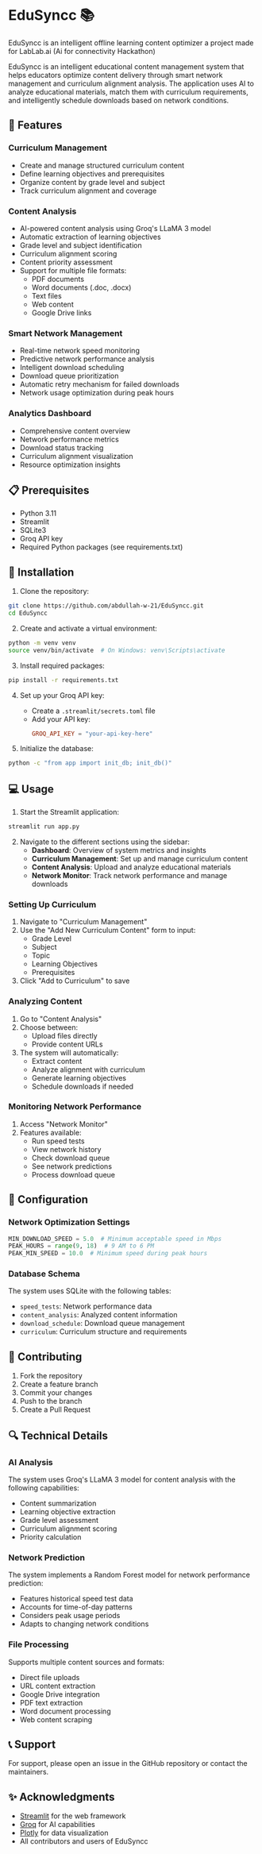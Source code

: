 # EduSyncc 📚

EduSyncc is an intelligent offline learning content optimizer a project made for LabLab.ai (Ai for connectivity Hackathon) 


EduSyncc is an intelligent educational content management system that helps educators optimize content delivery through smart network management and curriculum alignment analysis. The application uses AI to analyze educational materials, match them with curriculum requirements, and intelligently schedule downloads based on network conditions.

## 🌟 Features

### Curriculum Management
- Create and manage structured curriculum content
- Define learning objectives and prerequisites
- Organize content by grade level and subject
- Track curriculum alignment and coverage

### Content Analysis
- AI-powered content analysis using Groq's LLaMA 3 model
- Automatic extraction of learning objectives
- Grade level and subject identification
- Curriculum alignment scoring
- Content priority assessment
- Support for multiple file formats:
  - PDF documents
  - Word documents (.doc, .docx)
  - Text files
  - Web content
  - Google Drive links

### Smart Network Management
- Real-time network speed monitoring
- Predictive network performance analysis
- Intelligent download scheduling
- Download queue prioritization
- Automatic retry mechanism for failed downloads
- Network usage optimization during peak hours

### Analytics Dashboard
- Comprehensive content overview
- Network performance metrics
- Download status tracking
- Curriculum alignment visualization
- Resource optimization insights

## 📋 Prerequisites

- Python 3.11
- Streamlit
- SQLite3
- Groq API key
- Required Python packages (see requirements.txt)

## 🚀 Installation

1. Clone the repository:
```bash
git clone https://github.com/abdullah-w-21/EduSyncc.git
cd EduSyncc
```

2. Create and activate a virtual environment:
```bash
python -m venv venv
source venv/bin/activate  # On Windows: venv\Scripts\activate
```

3. Install required packages:
```bash
pip install -r requirements.txt
```

4. Set up your Groq API key:
   - Create a `.streamlit/secrets.toml` file
   - Add your API key:
     ```toml
     GROQ_API_KEY = "your-api-key-here"
     ```

5. Initialize the database:
```bash
python -c "from app import init_db; init_db()"
```

## 💻 Usage

1. Start the Streamlit application:
```bash
streamlit run app.py
```

2. Navigate to the different sections using the sidebar:
   - **Dashboard**: Overview of system metrics and insights
   - **Curriculum Management**: Set up and manage curriculum content
   - **Content Analysis**: Upload and analyze educational materials
   - **Network Monitor**: Track network performance and manage downloads

### Setting Up Curriculum

1. Navigate to "Curriculum Management"
2. Use the "Add New Curriculum Content" form to input:
   - Grade Level
   - Subject
   - Topic
   - Learning Objectives
   - Prerequisites
3. Click "Add to Curriculum" to save

### Analyzing Content

1. Go to "Content Analysis"
2. Choose between:
   - Upload files directly
   - Provide content URLs
3. The system will automatically:
   - Extract content
   - Analyze alignment with curriculum
   - Generate learning objectives
   - Schedule downloads if needed

### Monitoring Network Performance

1. Access "Network Monitor"
2. Features available:
   - Run speed tests
   - View network history
   - Check download queue
   - See network predictions
   - Process download queue

## 🔧 Configuration

### Network Optimization Settings
```python
MIN_DOWNLOAD_SPEED = 5.0  # Minimum acceptable speed in Mbps
PEAK_HOURS = range(9, 18)  # 9 AM to 6 PM
PEAK_MIN_SPEED = 10.0  # Minimum speed during peak hours
```

### Database Schema

The system uses SQLite with the following tables:

- `speed_tests`: Network performance data
- `content_analysis`: Analyzed content information
- `download_schedule`: Download queue management
- `curriculum`: Curriculum structure and requirements

## 🤝 Contributing

1. Fork the repository
2. Create a feature branch
3. Commit your changes
4. Push to the branch
5. Create a Pull Request


## 🔍 Technical Details

### AI Analysis

The system uses Groq's LLaMA 3 model for content analysis with the following capabilities:
- Content summarization
- Learning objective extraction
- Grade level assessment
- Curriculum alignment scoring
- Priority calculation

### Network Prediction

The system implements a Random Forest model for network performance prediction:
- Features historical speed test data
- Accounts for time-of-day patterns
- Considers peak usage periods
- Adapts to changing network conditions

### File Processing

Supports multiple content sources and formats:
- Direct file uploads
- URL content extraction
- Google Drive integration
- PDF text extraction
- Word document processing
- Web content scraping

## 📞 Support

For support, please open an issue in the GitHub repository or contact the maintainers.

## ✨ Acknowledgments

- [Streamlit](https://streamlit.io/) for the web framework
- [Groq](https://groq.com/) for AI capabilities
- [Plotly](https://plotly.com/) for data visualization
- All contributors and users of EduSyncc
